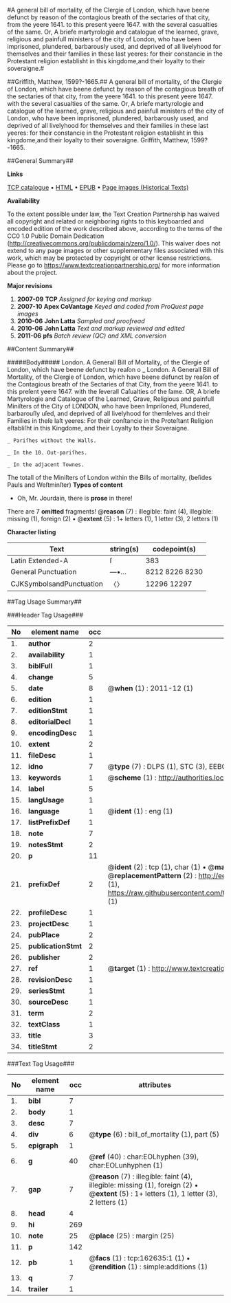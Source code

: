 #A general bill of mortality, of the Clergie of London, which have beene defunct by reason of the contagious breath of the sectaries of that city, from the yeere 1641. to this present yeere 1647. with the several casualties of the same. Or, A briefe martyrologie and catalogue of the learned, grave, religious and painfull ministers of the city of London, who have been imprisoned, plundered, barbarously used, and deprived of all livelyhood for themselves and their families in these last yeeres: for their constancie in the Protestant religion establisht in this kingdome,and their loyalty to their soveraigne.#

##Griffith, Matthew, 1599?-1665.##
A general bill of mortality, of the Clergie of London, which have beene defunct by reason of the contagious breath of the sectaries of that city, from the yeere 1641. to this present yeere 1647. with the several casualties of the same. Or, A briefe martyrologie and catalogue of the learned, grave, religious and painfull ministers of the city of London, who have been imprisoned, plundered, barbarously used, and deprived of all livelyhood for themselves and their families in these last yeeres: for their constancie in the Protestant religion establisht in this kingdome,and their loyalty to their soveraigne.
Griffith, Matthew, 1599?-1665.

##General Summary##

**Links**

[TCP catalogue](http://www.ota.ox.ac.uk/tcp/)  • 
[HTML](http://tei.it.ox.ac.uk/tcp/Texts-HTML/free/A85/A85708.html)  • 
[EPUB](http://tei.it.ox.ac.uk/tcp/Texts-EPUB/free/A85/A85708.epub) • 
[Page images (Historical Texts)](https://historicaltexts.jisc.ac.uk/eebo-99869437e)

**Availability**

To the extent possible under law, the Text Creation Partnership has waived all copyright and related or neighboring rights to this keyboarded and encoded edition of the work described above, according to the terms of the CC0 1.0 Public Domain Dedication (http://creativecommons.org/publicdomain/zero/1.0/). This waiver does not extend to any page images or other supplementary files associated with this work, which may be protected by copyright or other license restrictions. Please go to https://www.textcreationpartnership.org/ for more information about the project.

**Major revisions**

1. __2007-09__ __TCP__ *Assigned for keying and markup*
1. __2007-10__ __Apex CoVantage__ *Keyed and coded from ProQuest page images*
1. __2010-06__ __John Latta__ *Sampled and proofread*
1. __2010-06__ __John Latta__ *Text and markup reviewed and edited*
1. __2011-06__ __pfs__ *Batch review (QC) and XML conversion*

##Content Summary##

#####Body#####
London. A Generall Bill of Mortality, of the Clergie of London, which have beene defunct by reaſon o
    _ London. A Generall Bill of Mortality, of the Clergie of London, which have beene defunct by reaſon of the Contagious breath of the Sectaries of that City, from the yeere 1641. to this preſent yeere 1647. with the ſeverall Caſualties of the ſame. OR, A briefe Martyrologie and Catalogue of the Learned, Grave, Religious and painfull Miniſters of the City of LONDON, who have been Impriſoned, Plundered, barbarouſly uſed, and deprived of all livelyhood for themſelves and their Families in theſe laſt yeeres: For their conſtancie in the Proteſtant Religion eſtabliſht in this Kingdome, and their Loyalty to their Soveraigne.

    _ Pariſhes without the Walls.

    _ In the 10. Out-pariſhes.

    _ In the adjacent Townes.
The totall of the Miniſters of London within the Bills of mortality, (beſides Pauls and Weſtminſter)
**Types of content**

  * Oh, Mr. Jourdain, there is **prose** in there!

There are 7 **omitted** fragments! 
 @__reason__ (7) : illegible: faint (4), illegible: missing (1), foreign (2)  •  @__extent__ (5) : 1+ letters (1), 1 letter (3), 2 letters (1)

**Character listing**


|Text|string(s)|codepoint(s)|
|---|---|---|
|Latin Extended-A|ſ|383|
|General Punctuation|—•…|8212 8226 8230|
|CJKSymbolsandPunctuation|〈〉|12296 12297|

##Tag Usage Summary##

###Header Tag Usage###

|No|element name|occ|attributes|
|---|---|---|---|
|1.|__author__|2||
|2.|__availability__|1||
|3.|__biblFull__|1||
|4.|__change__|5||
|5.|__date__|8| @__when__ (1) : 2011-12 (1)|
|6.|__edition__|1||
|7.|__editionStmt__|1||
|8.|__editorialDecl__|1||
|9.|__encodingDesc__|1||
|10.|__extent__|2||
|11.|__fileDesc__|1||
|12.|__idno__|7| @__type__ (7) : DLPS (1), STC (3), EEBO-CITATION (1), PROQUEST (1), VID (1)|
|13.|__keywords__|1| @__scheme__ (1) : http://authorities.loc.gov/ (1)|
|14.|__label__|5||
|15.|__langUsage__|1||
|16.|__language__|1| @__ident__ (1) : eng (1)|
|17.|__listPrefixDef__|1||
|18.|__note__|7||
|19.|__notesStmt__|2||
|20.|__p__|11||
|21.|__prefixDef__|2| @__ident__ (2) : tcp (1), char (1)  •  @__matchPattern__ (2) : ([0-9\-]+):([0-9IVX]+) (1), (.+) (1)  •  @__replacementPattern__ (2) : http://eebo.chadwyck.com/downloadtiff?vid=$1&page=$2 (1), https://raw.githubusercontent.com/textcreationpartnership/Texts/master/tcpchars.xml#$1 (1)|
|22.|__profileDesc__|1||
|23.|__projectDesc__|1||
|24.|__pubPlace__|2||
|25.|__publicationStmt__|2||
|26.|__publisher__|2||
|27.|__ref__|1| @__target__ (1) : http://www.textcreationpartnership.org/docs/. (1)|
|28.|__revisionDesc__|1||
|29.|__seriesStmt__|1||
|30.|__sourceDesc__|1||
|31.|__term__|2||
|32.|__textClass__|1||
|33.|__title__|3||
|34.|__titleStmt__|2||


###Text Tag Usage###

|No|element name|occ|attributes|
|---|---|---|---|
|1.|__bibl__|7||
|2.|__body__|1||
|3.|__desc__|7||
|4.|__div__|6| @__type__ (6) : bill_of_mortality (1), part (5)|
|5.|__epigraph__|1||
|6.|__g__|40| @__ref__ (40) : char:EOLhyphen (39), char:EOLunhyphen (1)|
|7.|__gap__|7| @__reason__ (7) : illegible: faint (4), illegible: missing (1), foreign (2)  •  @__extent__ (5) : 1+ letters (1), 1 letter (3), 2 letters (1)|
|8.|__head__|4||
|9.|__hi__|269||
|10.|__note__|25| @__place__ (25) : margin (25)|
|11.|__p__|142||
|12.|__pb__|1| @__facs__ (1) : tcp:162635:1 (1)  •  @__rendition__ (1) : simple:additions (1)|
|13.|__q__|7||
|14.|__trailer__|1||
